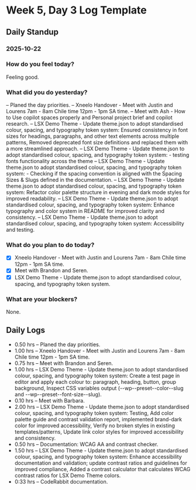 # Week 5, Day 3 Log Template

## Daily Standup

### 2025‑10‑22

### How do you feel today?

Feeling good.

### What did you do yesterday?

– Planed the day priorities.
– Xneelo Handover - Meet with Justin and Lourens 7am - 8am Chile time 12pm - 1pm SA time.
– Meet with Ash - How to Use copilot spaces properly and Personal project brief and copilot research.
– LSX Demo Theme - Update theme.json to adopt standardised colour, spacing, and typography token system: Ensured consistency in font sizes for headings, paragraphs, and other text elements across multiple patterns, Removed deprecated font size definitions and replaced them with a more streamlined approach.
– LSX Demo Theme - Update theme.json to adopt standardised colour, spacing, and typography token system: - testing fonts functionality across the theme
– LSX Demo Theme - Update theme.json to adopt standardised colour, spacing, and typography token system: - Checking if the spacing convention is aligned with the Spacing Sizes & Slugs defined in the documentation.
– LSX Demo Theme - Update theme.json to adopt standardised colour, spacing, and typography token system: Refactor color palette structure in evening and dark mode styles for improved readability.
– LSX Demo Theme - Update theme.json to adopt standardised colour, spacing, and typography token system: Enhance typography and color system in README for improved clarity and consistency.
– LSX Demo Theme - Update theme.json to adopt standardised colour, spacing, and typography token system: Accessibility and testing.

### What do you plan to do today?

-   [x] Xneelo Handover - Meet with Justin and Lourens 7am - 8am Chile time 12pm - 1pm SA time.
-   [x] Meet with Brandon and Seren.
-   [x] LSX Demo Theme - Update theme.json to adopt standardised colour, spacing, and typography token system.

### What are your blockers?

None.

## Daily Logs

-   0.50 hrs – Planed the day priorities.
-   1.00 hrs – Xneelo Handover - Meet with Justin and Lourens 7am - 8am Chile time 12pm - 1pm SA time.
-   0.75 hrs – Meet with Brandon and Seren.
-   1.00 hrs – LSX Demo Theme - Update theme.json to adopt standardised colour, spacing, and typography token system: Create a test page in editor and apply each colour to: paragraph, heading, button, group background, Inspect CSS variables output (--wp--preset--color--slug and --wp--preset--font-size--slug).
-   0.10 hrs – Meet with Barbara.
-   2.00 hrs – LSX Demo Theme - Update theme.json to adopt standardised colour, spacing, and typography token system: Testing, Add color palette guide and contrast validation report, implemented brand-dark color for improved accessibility, Verify no broken styles in existing templates/patterns, Update link color styles for improved accessibility and consistency.
-   0.50 hrs – Documentation: WCAG AA and contrast checker.
-   1.50 hrs – LSX Demo Theme - Update theme.json to adopt standardised colour, spacing, and typography token system: Enhance accessibility documentation and validation; update contrast ratios and guidelines for improved compliance, Added a contrast calculator that calculates WCAG contrast ratios for LSX Demo Theme colors.
-   0:33 hrs – CodeRabbit documentation.
